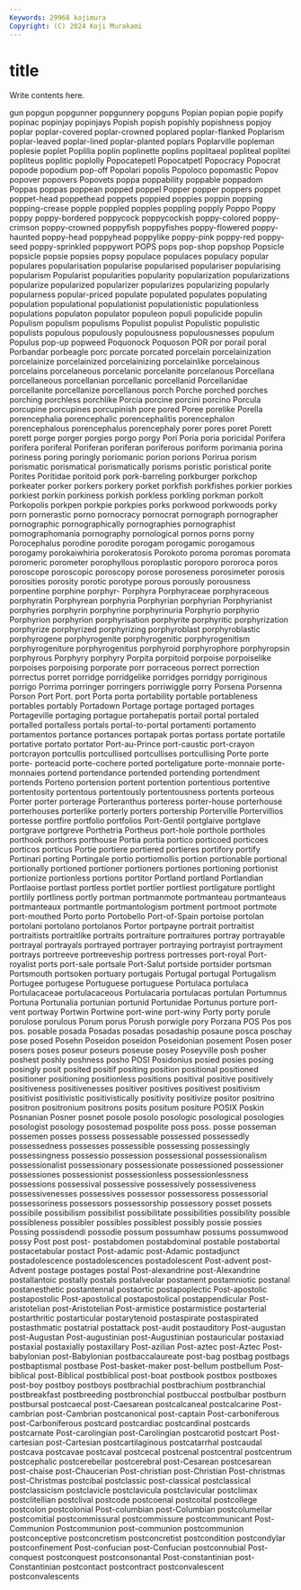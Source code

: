 ```yaml
---
Keywords: 29968 kojimura
Copyright: (C) 2024 Koji Murakami
---
```


# title

Write contents here.



gun popgun popgunner popgunnery popguns Popian popian popie popify popinac
popinjay popinjays Popish popish popishly popishness popjoy poplar poplar-covered poplar-crowned
poplared poplar-flanked Poplarism poplar-leaved poplar-lined poplar-planted poplars Poplarville popleman poplesie
poplet Poplilia poplin poplinette poplins poplitaeal popliteal poplitei popliteus poplitic
poplolly Popocatepetl Popocatpetl Popocracy Popocrat popode popodium pop-off Popolari popolis
Popoloco popomastic Popov popover popovers Popovets poppa poppability poppable poppadom
Poppas poppas poppean popped poppel Popper popper poppers poppet poppet-head
poppethead poppets poppied poppies poppin popping popping-crease popple poppled popples
poppling popply Poppo Poppy poppy poppy-bordered poppycock poppycockish poppy-colored poppy-crimson
poppy-crowned poppyfish poppyfishes poppy-flowered poppy-haunted poppy-head poppyhead poppylike poppy-pink poppy-red
poppy-seed poppy-sprinkled poppywort POPS pops pop-shop popshop Popsicle popsicle popsie
popsies popsy populace populaces populacy popular populares popularisation popularise popularised
populariser popularising popularism Popularist popularities popularity popularization popularizations popularize popularized
popularizer popularizes popularizing popularly popularness popular-priced populate populated populates populating
population populational populationist populationistic populationless populations populaton populator populeon populi
populicide populin Populism populism populisms Populist populist Populistic populistic populists
populous populously populousness populousnesses populum Populus pop-up popweed Poquonock Poquoson
POR por porail poral Porbandar porbeagle porc porcate porcated porcelain
porcelainization porcelainize porcelainized porcelainizing porcelainlike porcelainous porcelains porcelaneous porcelanic porcelanite
porcelanous Porcellana porcellaneous porcellanian porcellanic porcellanid Porcellanidae porcellanite porcellanize porcellanous
porch Porche porched porches porching porchless porchlike Porcia porcine porcini
porcino Porcula porcupine porcupines porcupinish pore pored Poree porelike Porella
porencephalia porencephalic porencephalitis porencephalon porencephalous porencephalus porencephaly porer pores poret
Porett porett porge porger porgies porgo porgy Pori Poria poria
poricidal Porifera porifera poriferal Poriferan poriferan poriferous poriform porimania porina
poriness poring poringly poriomanic porion porions Porirua porism porismatic porismatical
porismatically porisms poristic poristical porite Porites Poritidae poritoid pork pork-barreling
porkburger porkchop porkeater porker porkers porkery porket porkfish porkfishes porkier
porkies porkiest porkin porkiness porkish porkless porkling porkman porkolt Porkopolis
porkpen porkpie porkpies porks porkwood porkwoods porky porn pornerastic porno
pornocracy pornocrat pornograph pornographer pornographic pornographically pornographies pornographist pornographomania pornography
pornological pornos porns porny Porocephalus porodine porodite porogam porogamic porogamous
porogamy porokaiwhiria porokeratosis Porokoto poroma poromas poromata poromeric porometer porophyllous
poroplastic poroporo pororoca poros poroscope poroscopic poroscopy porose poroseness porosimeter
porosis porosities porosity porotic porotype porous porously porousness porpentine porphine
porphyr- Porphyra Porphyraceae porphyraceous porphyratin Porphyrean porphyria Porphyrian porphyrian Porphyrianist
porphyries porphyrin porphyrine porphyrinuria Porphyrio porphyrio Porphyrion porphyrion porphyrisation porphyrite
porphyritic porphyrization porphyrize porphyrized porphyrizing porphyroblast porphyroblastic porphyrogene porphyrogenite porphyrogenitic
porphyrogenitism porphyrogeniture porphyrogenitus porphyroid porphyrophore porphyropsin porphyrous Porphyry porphyry Porpita
porpitoid porpoise porpoiselike porpoises porpoising porporate porr porraceous porrect porrection
porrectus porret porridge porridgelike porridges porridgy porriginous porrigo Porrima porringer
porringers porriwiggle porry Porsena Porsenna Porson Port Port. port Porta
porta portability portable portableness portables portably Portadown Portage portage portaged
portages Portageville portaging portague portahepatis portail portal portaled portalled portalless
portals portal-to-portal portamenti portamento portamentos portance portances portapak portas portass
portate portatile portative portato portator Port-au-Prince port-caustic port-crayon portcrayon portcullis
portcullised portcullises portcullising Porte porte porte- porteacid porte-cochere ported porteligature
porte-monnaie porte-monnaies portend portendance portended portending portendment portends Porteno portension
portent portention portentious portentive portentosity portentous portentously portentousness portents porteous
Porter porter porterage Porteranthus porteress porter-house porterhouse porterhouses porterlike porterly
porters portership Porterville Portervillios portesse portfire portfolio portfolios Port-Gentil portglaive
portglave portgrave portgreve Porthetria Portheus port-hole porthole portholes porthook porthors
porthouse Portia portia portico porticoed porticoes porticos porticus Portie portiere
portiered portieres portifory portify Portinari porting Portingale portio portiomollis portion
portionable portional portionally portioned portioner portioners portiones portioning portionist portionize
portionless portions portitor Portland portland Portlandian Portlaoise portlast portless portlet
portlier portliest portligature portlight portlily portliness portly portman portmanmote portmanteau
portmanteaus portmanteaux portmantle portmantologism portment portmoot portmote port-mouthed Porto porto
Portobello Port-of-Spain portoise portolan portolani portolano portolanos Portor portpayne portrait
portraitist portraitists portraitlike portraits portraiture portraitures portray portrayable portrayal portrayals
portrayed portrayer portraying portrayist portrayment portrays portreeve portreeveship portress portresses
port-royal Port-royalist ports port-sale portsale Port-Salut portside portsider portsman Portsmouth
portsoken portuary portugais Portugal portugal Portugalism Portugee portugese Portuguese portuguese
Portulaca portulaca Portulacaceae portulacaceous Portulacaria portulacas portulan Portumnus Portuna Portunalia
portunian portunid Portunidae Portunus porture port-vent portway Portwin Portwine port-wine
port-winy Porty porty porule porulose porulous Porum porus Porush porwigle
pory Porzana POS Pos pos pos. posable posada Posadas posadas
posadaship posaune posca poschay pose posed Posehn Poseidon poseidon Poseidonian
posement Posen poser posers poses poseur poseurs poseuse posey Poseyville
posh posher poshest poshly poshness posho POSI Posidonius posied posies
posing posingly posit posited positif positing position positional positioned positioner
positioning positionless positions positival positive positively positiveness positivenesses positiver positives
positivest positivism positivist positivistic positivistically positivity positivize positor positrino positron
positronium positrons posits positum positure POSIX Poskin Posnanian Posner posnet
posole posolo posologic posological posologies posologist posology posostemad pospolite poss
poss. posse posseman possemen posses possess possessable possessed possessedly possessedness
possesses possessible possessing possessingly possessingness possessio possession possessional possessionalism possessionalist
possessionary possessionate possessioned possessioner possessiones possessionist possessionless possessionlessness possessions possessival
possessive possessively possessiveness possessivenesses possessives possessor possessoress possessorial possessoriness possessors
possessorship possessory posset possets possibile possibilism possibilist possibilitate possibilities possibility
possible possibleness possibler possibles possiblest possibly possie possies Possing possisdendi
possodie possum possumhaw possums possumwood possy Post post post- postabdomen
postabdominal postable postabortal postacetabular postact Post-adamic post-Adamic postadjunct postadolescence postadolescences
postadolescent Post-advent post-Advent postage postages postal Post-alexandrine post-Alexandrine postallantoic postally
postals postalveolar postament postamniotic postanal postanesthetic postantennal postaortic postapoplectic Post-apostolic
postapostolic Post-apostolical postapostolical postappendicular Post-aristotelian post-Aristotelian Post-armistice postarmistice postarterial postarthritic
postarticular postarytenoid postaspirate postaspirated postasthmatic postatrial postattack post-audit postauditory Post-augustan
post-Augustan Post-augustinian post-Augustinian postauricular postaxiad postaxial postaxially postaxillary Post-azilian Post-aztec
post-Aztec Post-babylonian post-Babylonian postbaccalaureate post-bag postbag postbags postbaptismal postbase Post-basket-maker
post-bellum postbellum Post-biblical post-Biblical postbiblical post-boat postbook postbox postboxes post-boy
postboy postboys postbrachial postbrachium postbranchial postbreakfast postbreeding postbronchial postbuccal postbulbar
postburn postbursal postcaecal post-Caesarean postcalcaneal postcalcarine Post-cambrian post-Cambrian postcanonical post-captain
Post-carboniferous post-Carboniferous postcard postcardiac postcardinal postcards postcarnate Post-carolingian post-Carolingian postcarotid
postcart Post-cartesian post-Cartesian postcartilaginous postcatarrhal postcaudal postcava postcavae postcaval postcecal
postcenal postcentral postcentrum postcephalic postcerebellar postcerebral post-Cesarean postcesarean post-chaise post-Chaucerian
Post-christian post-Christian Post-christmas post-Christmas postcibal postclassic post-classical postclassical postclassicism postclavicle
postclavicula postclavicular postclimax postclitellian postclival postcode postcoenal postcoital postcollege postcolon
postcolonial Post-columbian post-Columbian postcolumellar postcomitial postcommissural postcommissure postcommunicant Post-Communion Postcommunion
post-communion postcommunion postconceptive postconcretism postconcretist postcondition postcondylar postconfinement Post-confucian post-Confucian
postconnubial Post-conquest postconquest postconsonantal Post-constantinian post-Constantinian postcontact postcontract postconvalescent postconvalescents
